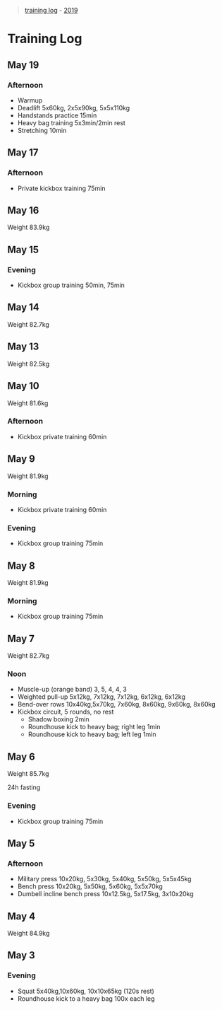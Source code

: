 > [training log](/training-log/) - [2019](/training-log/2019/)

# Training Log


## May 19
### Afternoon
- Warmup
- Deadlift 5x60kg, 2x5x90kg,  5x5x110kg
- Handstands practice 15min
- Heavy bag training 5x3min/2min rest
- Stretching 10min

## May 17
### Afternoon
- Private kickbox training 75min


## May 16
Weight 83.9kg


## May 15
### Evening
- Kickbox group training 50min, 75min


## May 14
Weight 82.7kg


## May 13
Weight 82.5kg


## May 10
Weight 81.6kg

### Afternoon 
- Kickbox private training 60min


## May 9
Weight 81.9kg

### Morning
- Kickbox private training 60min

### Evening
- Kickbox group training 75min


## May 8
Weight 81.9kg

### Morning
- Kickbox group training 75min


## May 7
Weight 82.7kg

### Noon
- Muscle-up (orange band) 3, 5, 4, 4, 3
- Weighted pull-up 5x12kg, 7x12kg, 7x12kg, 6x12kg, 6x12kg
- Bend-over rows 10x40kg,5x70kg, 7x60kg, 8x60kg, 9x60kg, 8x60kg
- Kickbox circuit, 5 rounds, no rest
  - Shadow boxing 2min
  - Roundhouse kick to heavy bag; right leg 1min
  - Roundhouse kick to heavy bag; left leg 1min

## May 6
Weight 85.7kg

24h fasting

### Evening
- Kickbox group training 75min

## May 5
### Afternoon
- Military press 10x20kg, 5x30kg, 5x40kg, 5x50kg, 5x5x45kg
- Bench press 10x20kg, 5x50kg, 5x60kg, 5x5x70kg
- Dumbell incline bench press 10x12.5kg, 5x17.5kg, 3x10x20kg


## May 4
Weight 84.9kg


## May 3
### Evening
- Squat 5x40kg,10x60kg, 10x10x65kg (120s rest)
- Roundhouse kick to a heavy bag 100x each leg